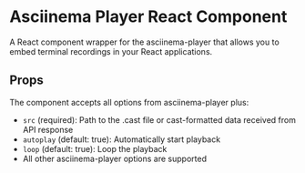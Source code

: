 # Asciinema Player React Component

A React component wrapper for the asciinema-player that allows you to embed terminal recordings in your React applications.

## Props

The component accepts all options from asciinema-player plus:

- `src` (required): Path to the .cast file or cast-formatted data received from API response
- `autoplay` (default: true): Automatically start playback
- `loop` (default: true): Loop the playback
- All other asciinema-player options are supported
